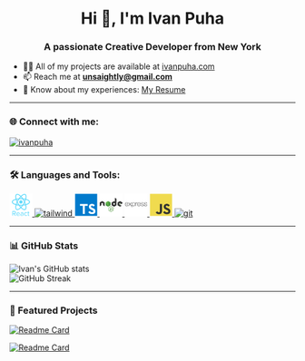 <h1 align="center">Hi 👋, I'm Ivan Puha</h1>
<h3 align="center">A passionate Creative Developer from New York</h3>

- 👨‍💻 All of my projects are available at [ivanpuha.com](https://www.ivanpuha.com)  
- 📫 Reach me at **unsaightly@gmail.com**  
- 📄 Know about my experiences: [My Resume](https://www.ivanpuha.com/resume.pdf)

---

### 🌐 Connect with me:
<p align="left">
<a href="https://linkedin.com/in/ivan-puga" target="blank">
  <img align="center" src="https://raw.githubusercontent.com/rahuldkjain/github-profile-readme-generator/master/src/images/icons/Social/linked-in-alt.svg" alt="ivanpuha" height="30" width="40" />
</a>
</p>

---

### 🛠️ Languages and Tools:
<p align="left">
<a href="https://reactjs.org/" target="_blank"> 
  <img src="https://raw.githubusercontent.com/devicons/devicon/master/icons/react/react-original-wordmark.svg" alt="react" width="40" height="40"/> 
</a>
<a href="https://tailwindcss.com/" target="_blank"> 
  <img src="https://www.vectorlogo.zone/logos/tailwindcss/tailwindcss-icon.svg" alt="tailwind" width="40" height="40"/> 
</a>
<a href="https://www.typescriptlang.org/" target="_blank"> 
  <img src="https://raw.githubusercontent.com/devicons/devicon/master/icons/typescript/typescript-original.svg" alt="typescript" width="40" height="40"/> 
</a>
<a href="https://nodejs.org" target="_blank"> 
  <img src="https://raw.githubusercontent.com/devicons/devicon/master/icons/nodejs/nodejs-original-wordmark.svg" alt="nodejs" width="40" height="40"/> 
</a>
<a href="https://expressjs.com/" target="_blank" rel="noreferrer"> 
  <img src="https://raw.githubusercontent.com/devicons/devicon/master/icons/express/express-original-wordmark.svg" alt="express" width="40" height="40"/> 
</a>
<a href="https://developer.mozilla.org/en-US/docs/Web/JavaScript" target="_blank"> 
  <img src="https://raw.githubusercontent.com/devicons/devicon/master/icons/javascript/javascript-original.svg" alt="javascript" width="40" height="40"/> 
</a>
<a href="https://git-scm.com/" target="_blank"> 
  <img src="https://www.vectorlogo.zone/logos/git-scm/git-scm-icon.svg" alt="git" width="40" height="40"/> 
</a>
</p>


---

### 📊 GitHub Stats
![Ivan's GitHub stats](https://github-readme-stats.vercel.app/api?username=puhaivan&show_icons=true&theme=radical)  
![GitHub Streak](https://github-readme-streak-stats.herokuapp.com/?user=puhaivan&theme=radical)

---

### 🚀 Featured Projects
[![Readme Card](https://github-readme-stats.vercel.app/api/pin/?username=puhaivan&repo=ai-image-generator&theme=radical)](https://github.com/puhaivan/ai-image-generator)

[![Readme Card](https://github-readme-stats.vercel.app/api/pin/?username=puhaivan&repo=Solar-Scroll-3D-&theme=radical)](https://github.com/puhaivan/Solar-Scroll-3D-)

